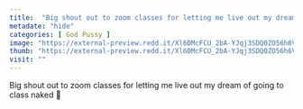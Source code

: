 ```yaml
---
title:  "Big shout out to zoom classes for letting me live out my dream of going to class naked 🤭"
metadate: "hide"
categories: [ God Pussy ]
image: "https://external-preview.redd.it/Xl6DMcFCU_2bA-YJqj3SDQ0ZO56h6Vf9f7jptpvHyT4.jpg?auto=webp&s=bc0b85ab1333330c68d0ca20ce868497593ccd98"
thumb: "https://external-preview.redd.it/Xl6DMcFCU_2bA-YJqj3SDQ0ZO56h6Vf9f7jptpvHyT4.jpg?width=1080&crop=smart&auto=webp&s=34c84b06016192fa150e5b4ab40a79bd6d2696c3"
visit: ""
---
```

Big shout out to zoom classes for letting me live out my dream of going to class naked 🤭
